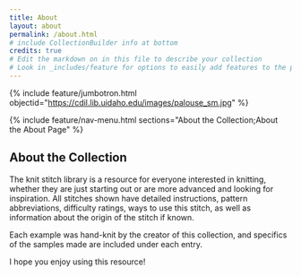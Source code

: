 ```yaml
---
title: About
layout: about
permalink: /about.html
# include CollectionBuilder info at bottom
credits: true
# Edit the markdown on in this file to describe your collection
# Look in _includes/feature for options to easily add features to the page
---
```


{% include feature/jumbotron.html objectid="https://cdil.lib.uidaho.edu/images/palouse_sm.jpg" %}

{% include feature/nav-menu.html sections="About the Collection;About the About Page" %}

## About the Collection
The knit stitch library is a resource for everyone interested in knitting, whether they are just starting out or are more advanced and looking for inspiration. All stitches shown have detailed instructions, pattern abbreviations, difficulty ratings, ways to use this stitch, as well as information about the origin of the stitch if known. 

Each example was hand-knit by the creator of this collection, and specifics of the samples made are included under each entry. 

I hope you enjoy using this resource!

